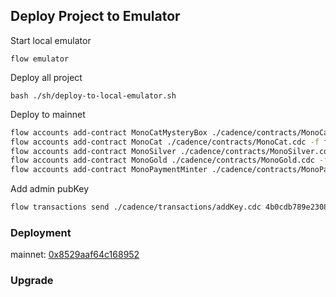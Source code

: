## Deploy Project to Emulator

Start local emulator

`flow emulator`

Deploy all project

`bash ./sh/deploy-to-local-emulator.sh`


Deploy to mainnet

```bash
flow accounts add-contract MonoCatMysteryBox ./cadence/contracts/MonoCatMysteryBox.cdc -f flow.json -f flow.mainnet.json -n mainnet --signer main
flow accounts add-contract MonoCat ./cadence/contracts/MonoCat.cdc -f flow.json -f flow.mainnet.json -n mainnet --signer main
flow accounts add-contract MonoSilver ./cadence/contracts/MonoSilver.cdc -f flow.json -f flow.mainnet.json -n mainnet --signer main
flow accounts add-contract MonoGold ./cadence/contracts/MonoGold.cdc -f flow.json -f flow.mainnet.json -n mainnet --signer main
flow accounts add-contract MonoPaymentMinter ./cadence/contracts/MonoPaymentMinter.cdc -f flow.json -f flow.mainnet.json -n mainnet --signer main
```

Add admin pubKey
```bash
flow transactions send ./cadence/transactions/addKey.cdc 4b0cdb789e2308ef014e860878e0e641e0939fc8ab395336e64b48f694b413fdcfe96b0ac2ca15ea66a2d4d75514fa36247879ab61015a6d530bc920f40d578a 1000.0 -f ./flow.json -n mainnet --signer main
```

### Deployment
mainnet: [0x8529aaf64c168952](https://flow-view-source.com/mainnet/account/0x8529aaf64c168952)

### Upgrade
